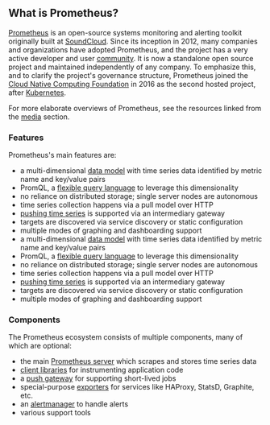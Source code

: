 ## What is Prometheus?

[Prometheus](https://github.com/prometheus) is an open-source systems monitoring and alerting toolkit originally built at [SoundCloud](https://soundcloud.com). Since its inception in 2012, many companies and organizations have adopted Prometheus, and the project has a very active developer and user [community](/community). It is now a standalone open source project and maintained independently of any company. To emphasize this, and to clarify the project's governance structure, Prometheus joined the [Cloud Native Computing Foundation](https://cncf.io/) in 2016 as the second hosted project, after [Kubernetes](https://kubernetes.io/).

For more elaborate overviews of Prometheus, see the resources linked from the [media](/docs/introduction/media/) section.

### Features
Prometheus's main features are:

*   a multi-dimensional [data model](/docs/concepts/data_model/) with time series data identified by metric name and key/value pairs
*   PromQL, a [flexible query language](/docs/prometheus/latest/querying/basics/) to leverage this dimensionality
*   no reliance on distributed storage; single server nodes are autonomous
*   time series collection happens via a pull model over HTTP
*   [pushing time series](/docs/instrumenting/pushing/) is supported via an intermediary gateway
*   targets are discovered via service discovery or static configuration
*   multiple modes of graphing and dashboarding support
*   a multi-dimensional [data model](/docs/concepts/data_model/) with time series data identified by metric name and key/value pairs
*   PromQL, a [flexible query language](/docs/prometheus/latest/querying/basics/) to leverage this dimensionality
*   no reliance on distributed storage; single server nodes are autonomous
*   time series collection happens via a pull model over HTTP
*   [pushing time series](/docs/instrumenting/pushing/) is supported via an intermediary gateway
*   targets are discovered via service discovery or static configuration
*   multiple modes of graphing and dashboarding support

### Components

The Prometheus ecosystem consists of multiple components, many of which are optional:

*   the main [Prometheus server](https://github.com/prometheus/prometheus) which scrapes and stores time series data
*   [client libraries](/docs/instrumenting/clientlibs/) for instrumenting application code
*   a [push gateway](https://github.com/prometheus/pushgateway) for supporting short-lived jobs
*   special-purpose [exporters](/docs/instrumenting/exporters/) for services like HAProxy, StatsD, Graphite, etc.
*   an [alertmanager](https://github.com/prometheus/alertmanager) to handle alerts
*   various support tools